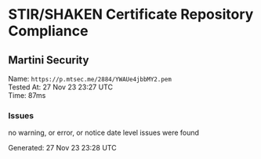 # STIR/SHAKEN Certificate Repository Compliance

## Martini Security

Name: `https://p.mtsec.me/2884/YWAUe4jbbMY2.pem`\
Tested At: 27 Nov 23 23:27 UTC\
Time: 87ms

### Issues

no warning, or error, or notice date level issues were found

Generated: 27 Nov 23 23:28 UTC